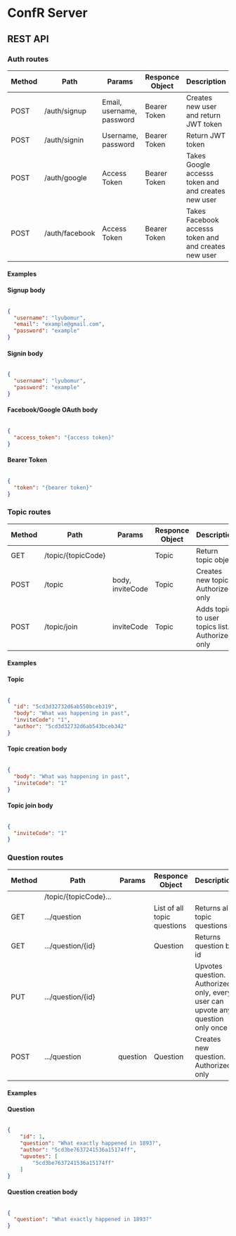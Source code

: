 # ConfR Server

## REST API

### Auth routes

Method | Path | Params | Responce Object | Description
-------|------|--------|-----------------|------------
POST | /auth/signup | Email, username, password | Bearer Token | Creates new user and return JWT token
POST | /auth/signin | Username, password | Bearer Token | Return JWT token
POST | /auth/google | Access Token | Bearer Token | Takes Google accesss token and and creates new user
POST | /auth/facebook | Access Token | Bearer Token | Takes Facebook accesss token and and creates new user

#### Examples

#### Signup body

```json

{
  "username": "lyubomur",
  "email": "example@gmail.com",
  "password": "example"
}

```

#### Signin body

```json

{
  "username": "lyubomur",
  "password": "example"
}

```

#### Facebook/Google OAuth body

```json

{
  "access_token": "{access token}"
}

```

#### Bearer Token

```json

{
  "token": "{bearer token}"
}

```

### Topic routes

Method | Path | Params | Responce Object | Description
-------|------|--------|-----------------|------------
GET | /topic/{topicCode} | | Topic | Return topic object
POST | /topic | body, inviteCode | Topic | Creates new topic. Authorized only
POST | /topic/join | inviteCode | Topic | Adds topic to user topics list. Authorized only

#### Examples

#### Topic

```json

{
  "id": "5cd3d32732d6ab550bceb319",
  "body": "What was happening in past",
  "inviteCode": "1",
  "author": "5cd3d32732d6ab543bceb342"
}

```

#### Topic creation body

```json

{
  "body": "What was happening in past",
  "inviteCode": "1"
}

```

#### Topic join body

```json

{
  "inviteCode": "1"
}

```

### Question routes

Method | Path | Params | Responce Object | Description
-------|------|--------|-----------------|------------
| | /topic/{topicCode}...| | | |
GET | .../question | | List of all topic questions | Returns all topic questions
GET | .../question/{id} | | Question | Returns question by id
PUT | .../question/{id} | | | Upvotes question. Authorized only, every user can upvote any question only once
POST | .../question | question | Question | Creates new question. Authorized only

#### Examples

#### Question

```json

{
    "id": 1,
    "question": "What exactly happened in 1893?",
    "author": "5cd3be7637241536a15174ff",
    "upvotes": [
        "5cd3be7637241536a15174ff"
    ]
}

```

#### Question creation body

```json

{
  "question": "What exactly happened in 1893?"
}

```